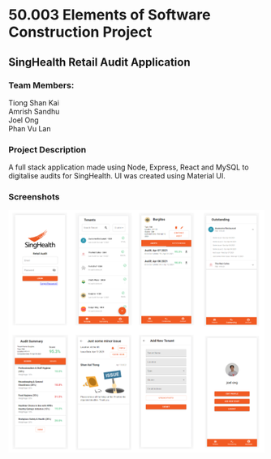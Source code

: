 # 50.003 Elements of Software Construction Project

## SingHealth Retail Audit Application

### Team Members:

Tiong Shan Kai <br>
Amrish Sandhu <br>
Joel Ong <br>
Phan Vu Lan

### Project Description

A full stack application made using Node, Express, React and MySQL to digitalise audits for SingHealth.
UI was created using Material UI.

### Screenshots

![screenshots](./screenshots.png)
